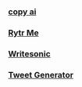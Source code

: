 ### [copy ai](https://www.copy.ai/) 
### [Rytr Me](https://app.rytr.me/) 
### [Writesonic](https://writesonic.com/) 
### [Tweet Generator](https://mention.com/en/tweet-generator/) 
